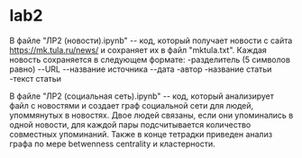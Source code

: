 # lab2


В файле "ЛР2 (новости).ipynb" -- код, который получает новости с сайта https://mk.tula.ru/news/ и сохраняет их в файл "mktula.txt".
Каждая новость сохраняется в следующем формате:
-разделитель (5 символов равно)
--URL
--название источника
--дата
-автор
-название статьи
-текст статьи

В файле "ЛР2 (социальная сеть).ipynb" -- код, который анализирует файл с новостями и создает граф социальной сети для людей, упоммянутых в новостях. Двое людей связаны, если они упоминались в одной новости, для каждой пары подсчитывается количество совместных упоминаний. Также в конце тетрадки приведен анализ графа по мере betwenness centrality и кластерности.
